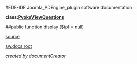 #EDE-IDE Joomla_PDEngine_plugin
software documentation

**class:[PvoksViewQuestions](../PvoksViewQuestions.md)**



##public function display ($tpl = null)


[source](../../../admin/views/questions/view.html.php)

[sw.docs root](../)

*created by documentCreator*

